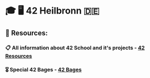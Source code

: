 # :mortar_board: :desktop_computer: 42 Heilbronn :de:

## :floppy_disk: Resources:

### :clipboard: All information about 42 School and it's projects - [42 Resources](https://github.com/jotavare/42-resources)

### :medal_military: Special 42 Bages - [42 Bages](https://github.com/Tilek12/42-project-badges)
